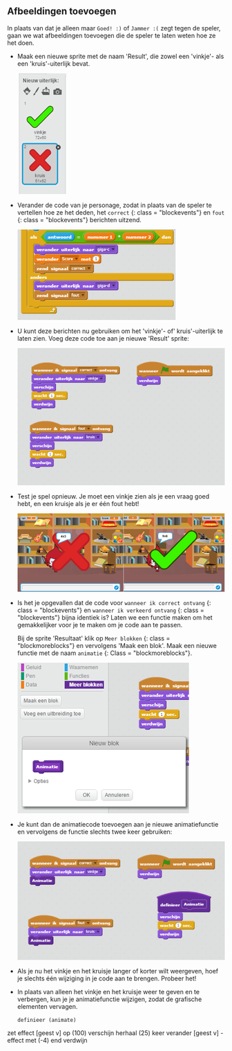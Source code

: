 ## Afbeeldingen toevoegen

In plaats van dat je alleen maar ` Goed! :) ` of ` Jammer :( ` zegt tegen de speler, gaan we wat afbeeldingen toevoegen die de speler te laten weten hoe ze het doen.

+ Maak een nieuwe sprite met de naam 'Result', die zowel een 'vinkje'- als een 'kruis'-uiterlijk bevat.
    
    ![screenshot](images/brain-result.png)

+ Verander de code van je personage, zodat in plaats van de speler te vertellen hoe ze het deden, het ` correct ` {: class = "blockevents"} en ` fout ` {: class = "blockevents"} berichten uitzend.
    
    ![screenshot](images/brain-broadcast-answer.png)

+ U kunt deze berichten nu gebruiken om het 'vinkje'- of' kruis'-uiterlijk te laten zien. Voeg deze code toe aan je nieuwe 'Result' sprite:
    
    ![screenshot](images/brain-show-answer.png)

+ Test je spel opnieuw. Je moet een vinkje zien als je een vraag goed hebt, en een kruisje als je er één fout hebt!
    
    ![screenshot](images/brain-test-answer.png)

+ Is het je opgevallen dat de code voor ` wanneer ik correct ontvang ` {: class = "blockevents"} en ` wanneer ik verkeerd ontvang ` {: class = "blockevents"} bijna identiek is? Laten we een functie maken om het gemakkelijker voor je te maken om je code aan te passen.
    
    Bij de sprite 'Resultaat' klik op ` Meer blokken ` {: class = "blockmoreblocks"} en vervolgens 'Maak een blok'. Maak een nieuwe functie met de naam ` animatie ` {: Class = "blockmoreblocks"}.
    
    ![screenshot](images/brain-animate-function.png)

+ Je kunt dan de animatiecode toevoegen aan je nieuwe animatiefunctie en vervolgens de functie slechts twee keer gebruiken:
    
    ![screenshot](images/brain-use-function.png)

+ Als je nu het vinkje en het kruisje langer of korter wilt weergeven, hoef je slechts één wijziging in je code aan te brengen. Probeer het!

+ In plaats van alleen het vinkje en het kruisje weer te geven en te verbergen, kun je je animatiefunctie wijzigen, zodat de grafische elementen vervagen.
    
    ```blocks
    definieer (animate)
zet effect [geest v] op (100)
verschijn
herhaal (25) keer 
  verander [geest v] -effect met (-4)
end
verdwijn
```